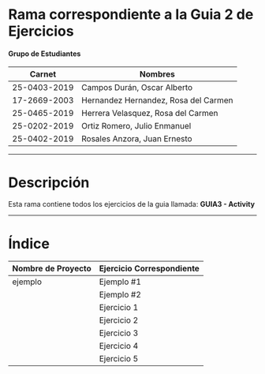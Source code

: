 # Rama correspondiente a la Guia 2 de Ejercicios 
#### Grupo de Estudiantes
| **Carnet** | **Nombres** |
|----------|----------|
| 25-0403-2019|	Campos Durán, Oscar Alberto|
| 17-2669-2003|	Hernandez Hernandez, Rosa del Carmen|
| 25-0465-2019| Herrera Velasquez, Rosa del Carmen|
| 25-0202-2019|	Ortiz Romero, Julio Enmanuel|
| 25-0402-2019|	Rosales Anzora, Juan Ernesto|

***
# Descripción

Esta rama contiene todos los ejercicios de la guia llamada: **GUIA3 - Activity**
***

# Índice

| **Nombre de Proyecto** | **Ejercicio Correspondiente** |
|----------|----------|
| ejemplo|	Ejemplo #1|
| |	Ejemplo #2|
| | Ejercicio 1|
| | Ejercicio 2|
| |	Ejercicio 3|
| |	Ejercicio 4|
| |	Ejercicio 5|